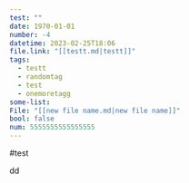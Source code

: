 ```yaml
---
test: ""
date: 1970-01-01
number: -4
datetime: 2023-02-25T18:06
file.link: "[[testt.md|testt]]"
tags:
  - testt
  - randomtag
  - test
  - onemoretagg
some-list: 
File: "[[new file name.md|new file name]]"
bool: false
num: 5555555555555555
---
```

#test


dd